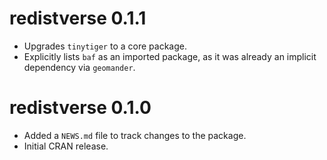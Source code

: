 # redistverse 0.1.1

* Upgrades `tinytiger` to a core package.
* Explicitly lists `baf` as an imported package, as it was already an implicit dependency via `geomander`.

# redistverse 0.1.0

* Added a `NEWS.md` file to track changes to the package.
* Initial CRAN release.
